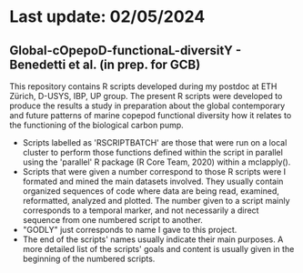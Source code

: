 # Last update: 02/05/2024
## Global-cOpepoD-functionaL-diversitY - Benedetti et al. (in prep. for GCB)

This repository contains R scripts developed during my postdoc at ETH Zürich, D-USYS, IBP, UP group.
The present R scripts were developed to produce the results a study in preparation about the global contemporary and future patterns of marine copepod functional diversity how it relates to the functioning of the biological carbon pump.

- Scripts labelled as 'RSCRIPTBATCH' are those that were run on a local cluster to perform those functions defined within the script in parallel using the 'parallel' R package (R Core Team, 2020) within a mclapply().
- Scripts that were given a number correspond to those R scripts were I formated and mined the main datasets involved. They usually contain organized sequences of code where data are being read, examined, reformatted, analyzed and plotted. The number given to a script mainly corresponds to a temporal marker, and not necessarily a direct sequence from one numbered script to another.
- "GODLY" just corresponds to name I gave to this project.
- The end of the scripts' names usually indicate their main purposes. A more detailed list of the scripts' goals and content is usually given in the beginning of the numbered scripts.
